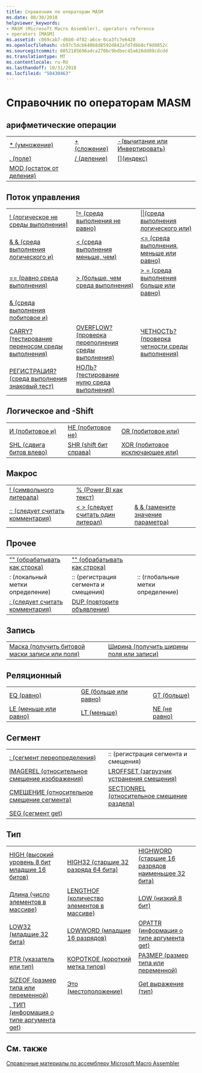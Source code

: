 ```yaml
---
title: Справочник по операторам MASM
ms.date: 08/30/2018
helpviewer_keywords:
- MASM (Microsoft Macro Assembler), operators reference
- operators [MASM]
ms.assetid: c069cab7-d6b0-4f82-a6ce-0ca3fc7e6428
ms.openlocfilehash: cb97c5dcb640b8d8592d842afd7dbb8cf9d0852c
ms.sourcegitcommit: 6052185696adca270bc9bdbec45a626dd89cdcdd
ms.translationtype: MT
ms.contentlocale: ru-RU
ms.lasthandoff: 10/31/2018
ms.locfileid: "50430463"
---
```

# <a name="masm-operators-reference"></a>Справочник по операторам MASM

## <a name="arithmetic"></a>арифметические операции

||||
|-|-|-|
|[* (умножение)](operator-multiply.md)|[+ (сложение)](operator-add.md)|[-(вычитание или Инвертировать)](operator-subtract-2.md)|
|[. (поле)](operator-dot.md)|[/ (деление)](operator-subtract-1.md)|[&#91;&#93;(индекс)](operator-brackets.md)|
|[MOD (остаток от деления)](operator-mod.md)|||

## <a name="control-flow"></a>Поток управления

||||
|-|-|-|
|[\! (логическое не среды выполнения)](operator-logical-not-masm-run-time.md)|[\!= (среда выполнения не равно)](operator-not-equal-masm.md)|[&#124;&#124;(среда выполнения логического или)](operator-logical-or.md)|
|[& & (среда выполнения логического и)](operator-logical-and-masm-run-time.md)|[< (среда выполнения меньше, чем)](operator-less-than-masm-run-time.md)|[\<= (среда выполнения, меньше или равно)](operator-less-or-equal-masm-run-time.md)|
|[== (равно среда выполнения)](operator-equal-masm-run-time.md)|[> (больше, чем среда выполнения)](operator-greater-than-masm-run-time.md)|[> = (среда выполнения больше или равно)](operator-greater-or-equal-masm-run-time.md)|
|[& (среда выполнения побитовое и)](operator-bitwise-and.md)|||
|[CARRY? (тестирование переносом среды выполнения)](operator-carry-q.md)|[OVERFLOW? (проверка переполнения среды выполнения)](operator-overflow-q.md)|[ЧЕТНОСТЬ? (проверка четности среды выполнения)](operator-parity-q.md)|
|[РЕГИСТРАЦИЯ? (среда выполнения знаковый тест)](operator-sign-q.md)|[НОЛЬ? (тестирование нулю среда выполнения)](operator-zero-q.md)||

## <a name="logical-and-shift"></a>Логическое and -Shift

||||
|-|-|-|
|[И (побитовое и)](operator-and.md)|[НЕ (побитовое не)](operator-not.md)|[OR (побитовое или)](operator-or.md)|
|[SHL (сдвига битов влево)](operator-shl.md)|[SHR (shift бит справа)](operator-shr.md)|[XOR (побитовое исключающее или)](operator-xor.md)|

## <a name="macro"></a>Макрос

||||
|-|-|-|
|[\! (символьного литерала)](operator-logical-not-masm.md)|[% (Power BI как текст)](operator-percent.md)||
|[;; (следует считать комментария)](operator-semicolons.md)|[&lt; &gt; (следует считать один литерал)](operator-literal.md)|[& & (замените значение параметра)](operator-logical-and-masm.md)|

## <a name="miscellaneous"></a>Прочее

||||
|-|-|-|
|["" (обрабатывать как строка)](operator-single-quote.md)|["" (обрабатывать как строка)](operator-double-quote.md)||
|: (локальный метки определение)|:: (регистрация сегмента и смещения)|:: (глобальные метки определение)|
|[; (следует считать комментария)](operator-semicolon.md)|[DUP (повторите объявление)](operator-dup.md)||

## <a name="record"></a>Запись

|||
|-|-|
|[Маска (получить битовой маски записи или поля)](operator-mask.md)|[Ширина (получить ширины поля или записи)](operator-width.md)|

## <a name="relational"></a>Реляционный

||||
|-|-|-|
|[EQ (равно)](operator-eq.md)|[GE (больше или равно)](operator-ge.md)|[GT (больше)](operator-gt.md)|
|[LE (меньше или равно)](operator-le.md)|[LT (меньше)](operator-lt.md)|[NE (не равно)](operator-ne.md)|

## <a name="segment"></a>Сегмент

|||
|-|-|
|[: (сегмент переопределения)](operator-colon.md)|:: (регистрация сегмента и смещения)|
|[IMAGEREL (относительное смещение изображения)](operator-imagerel.md)|[LROFFSET (загрузчик устранения смещения)](operator-lroffset.md)|
|[СМЕЩЕНИЕ (относительное смещение сегмента)](operator-offset.md)|[SECTIONREL (относительное смещение раздела)](operator-sectionrel.md)|
|[SEG (сегмент get)](operator-seg.md)||

## <a name="type"></a>Тип

||||
|-|-|-|
|[HIGH (высокий уровень 8 бит младшие 16 битов)](operator-high.md)|[HIGH32 (старшие 32 разряда 64 бита)](operator-high32.md)|[HIGHWORD (старшие 16 разрядов наименьшее 32 бита)](operator-highword.md)|
|[Длина (число элементов в массиве)](operator-length.md)|[LENGTHOF (количество элементов в массиве)](operator-lengthof.md)|[LOW (низкий 8 бит)](operator-low.md)|
|[LOW32 (младшие 32 бита)](operator-low32.md)|[LOWWORD (младшие 16 разрядов)](operator-lowword.md)|[OPATTR (информация о типе аргумента get)](operator-opattr.md)|
|[PTR (указатель или тип)](operator-ptr.md)|[КОРОТКОЕ (короткий метка типов)](operator-short.md)|[РАЗМЕР (размер типа или переменной)](operator-size.md)|
|[SIZEOF (размер типа или переменной)](operator-sizeof.md)|[Это (местоположение)](operator-this.md)|[Get выражение (тип)](operator-type.md)|
|[. ТИП (информация о типе аргумента get)](operator-dot-type.md)|||

## <a name="see-also"></a>См. также

[Справочные материалы по ассемблеру Microsoft Macro Assembler](microsoft-macro-assembler-reference.md)<br/>
